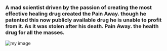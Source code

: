 
### A mad scientist driven by the passion of creating the most effective healing drug created the Pain Away. though he patented this now publicly available drug he is unable to profit from it. As it was stolen after his death. Pain Away. the health drug for all the masses.

![my image](/resources/lore/pain%20away%20ad.png)
